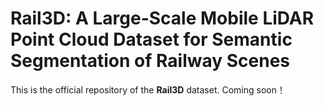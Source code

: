 # Rail3D: A Large-Scale Mobile LiDAR Point Cloud Dataset for Semantic Segmentation of Railway Scenes

This is the official repository of the **Rail3D** dataset. Coming soon！
